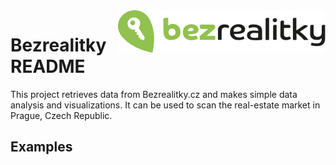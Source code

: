 <img src="logo-bezrealitky.svg" align="right" />

# Bezrealitky README

This project retrieves data from Bezrealitky.cz and makes simple data analysis and visualizations. It can be used to scan the real-estate market in Prague, Czech Republic.

## Examples
